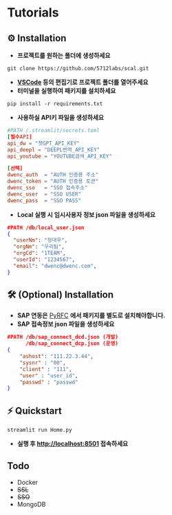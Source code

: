 # Tutorials
## ⚙️ Installation
* **프로젝트를 원하는 폴더에 생성하세요**
```shell script
git clone https://github.com/5712labs/scal.git
```
* **[VSCode](https://code.visualstudio.com) 등의 편집기로 프로젝트 폴더를 열어주세요** 
* **터미널을 실행하여 패키지를 설치하세요**
```shell script
pip install -r requirements.txt
```
* **사용하실 API키 파일을 생성하세요**
```toml
#PATH /.streamlit/secrets.toml
[필수API]
api_dw = "챗GPT_API_KEY"
api_deepl = "DEEPL번역_API_KEY"
api_youtube = "YOUTUBE검색_API_KEY"

[선택]
dwenc_auth  = "AUTH 인증용 주소"
dwenc_token = "AUTH 인증용 토큰"
dwenc_sso   = "SSO 접속주소"
dwenc_user  = "SSO USER"
dwenc_pass  = "SSO PASS"
```
* **Local 실행 시 임시사용자 정보 json 파일을 생성하세요**
```json
#PATH /db/local_user.json
{
  "userNm": "정대우", 
  "orgNm": "우리팀", 
  "orgCd": "1TEAM", 
  "userId": "1234567", 
  "email": "dwenc@dwenc.com", 
}
```
## 🛠️ (Optional) Installation
* **SAP 연동은** [PyRFC](https://github.com/SAP/PyRFC) **에서 패키지를 별도로 설치해야합니다.**
* **SAP 접속정보 json 파일을 생성하세요**
```json
#PATH /db/sap_connect_dcd.json (개발)
      /db/sap_connect_dcp.json (운영)
{
    "ashost": "111.22.3.44",
    "sysnr" : "00",
    "client" : "111",
    "user" : "user_id",
    "passwd" : "passwd"
}
```
## ⚡ Quickstart
```shell script
streamlit run Home.py
```
* **실행 후 [http://localhost:8501](http://localhost:8501) 접속하세요**
## Todo
- Docker
- ~~SSL~~
- ~~SSO~~
- MongoDB
